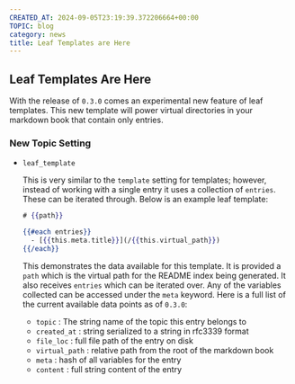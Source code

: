 ```yaml
---
CREATED_AT: 2024-09-05T23:19:39.372206664+00:00
TOPIC: blog
category: news
title: Leaf Templates are Here
---
```


## Leaf Templates Are Here

With the release of `0.3.0` comes an experimental new feature of leaf
templates.  This new template will power virtual directories in your
markdown book that contain only entries.

### New Topic Setting

- `leaf_template`

  This is very similar to the `template` setting for templates; however,
  instead of working with a single entry it uses a collection of `entries`.
  These can be iterated through.  Below is an example leaf template:

  ```handlebars
  # {{path}}

  {{#each entries}}
    - [{{this.meta.title}}](/{{this.virtual_path}})
  {{/each}}
  ```

  This demonstrates the data available for this template.  It is provided
  a `path` which is the virtual path for the README index being generated.
  It also receives `entries` which can be iterated over.  Any of the
  variables collected can be accessed under the `meta` keyword.  Here is
  a full list of the current available data points as of `0.3.0`:

  - `topic` : The string name of the topic this entry belongs to
  - `created_at` : string serialized to a string in rfc3339 format
  - `file_loc` : full file path of the entry on disk
  - `virtual_path` : relative path from the root of the markdown book
  - `meta` : hash of all variables for the entry
  - `content` : full string content of the entry
